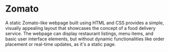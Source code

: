 # Zomato
A static Zomato-like webpage built using HTML and CSS provides a simple, visually appealing layout that showcases the concept of a food delivery service. The webpage can display restaurant listings, menu items, and basic user interface elements, but without dynamic functionalities like order placement or real-time updates, as it's a static page.
